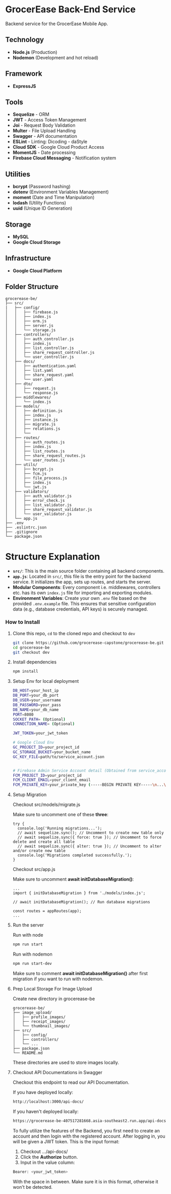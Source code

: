 # GrocerEase Back-End Service

Backend service for the GrocerEase Mobile App.

## Technology
- **Node.js** (Production)
- **Nodemon** (Development and hot reload)

## Framework
- **ExpressJS**

## Tools
- **Sequelize** - ORM
- **JWT** - Access Token Management
- **Joi** - Request Body Validation
- **Multer** - File Upload Handling
- **Swagger** - API documentation
- **ESLint** - Linting: Dicoding - daStyle
- **Cloud SDK** - Google Cloud Product Access
- **MomentJS** - Date processing
- **Firebase Cloud Messaging** - Notification system

## Utilities
- **bcrypt** (Password hashing)
- **dotenv** (Environment Variables Management)
- **moment** (Date and Time Manipulation)
- **lodash** (Utility Functions)
- **uuid** (Unique ID Generation)

## Storage
- **MySQL**
- **Google Cloud Storage**

## Infrastructure
- **Google Cloud Platform**

## Folder Structure
```
grocerease-be/
├── src/
|   ├── config/
│   │   ├── firebase.js
│   │   ├── index.js
│   │   ├── orm.js
│   │   ├── server.js
│   │   └── storage.js
│   ├── controllers/
│   │   ├── auth_controller.js
│   │   ├── index.js
│   │   ├── list_controller.js
│   │   ├── share_request_controller.js
│   │   └── user_controller.js
│   ├── docs/
│   │   ├── authentication.yaml
│   │   ├── list.yaml
│   │   ├── share_request.yaml
│   │   └── user.yaml
│   ├── dto/
│   │   ├── request.js
│   │   └── response.js
│   ├── middlewares/
│   │   └── index.js
│   ├── models/
│   │   ├── definition.js
│   │   ├── index.js
│   │   ├── instance.js
│   │   ├── migrate.js
│   │   ├── relations.js
│   │   └── 
│   ├── routes/
│   │   ├── auth_routes.js
│   │   ├── index.js
│   │   ├── list_routes.js
│   │   ├── share_request_routes.js
│   │   └── user_routes.js
│   ├── utils/
│   │   ├── bcrypt.js
│   │   ├── fcm.js
│   │   ├── file_process.js
│   │   ├── index.js
│   │   └── jwt.js
│   ├── validators/
│   │   ├── auth_validator.js
│   │   ├── error_check.js
│   │   ├── list_validator.js
│   │   ├── share_request_validator.js
│   │   └── user_validator.js
│   └── app.js
├── .env
├── .eslintrc.json
├── .gitignore
└── package.json

```

# Structure Explanation
- **`src/`**: This is the main source folder containing all backend components.
- **`app.js`**: Located in `src/`, this file is the entry point for the backend service. It initializes the app, sets up routes, and starts the server.
- **Modular Components**: Every component i.e. middlewares, controllers etc. has its own `index.js` file for importing and exporting modules.
- **Environment Variables**: Create your own `.env` file based on the provided `.env.example` file. This ensures that sensitive configuration data (e.g., database credentials, API keys) is securely managed.

### How to Install
1. Clone this repo, `cd` to the cloned repo and checkout to `dev`
    ```bash
    git clone https://github.com/grocerease-capstone/grocerease-be.git
    cd grocerease-be
    git checkout dev
    ```
2. Install dependencies
    ```bash
    npm install
    ```
3. Setup Env for local deployment
    ```bash
    DB_HOST=your_host_ip
    DB_PORT=your_db_port
    DB_USER=your_username
    DB_PASSWORD=your_pass
    DB_NAME=your_db_name
    PORT=8080
    SOCKET_PATH= (Optional)
    CONNECTION_NAME= (Optional)

    JWT_TOKEN=your_jwt_token

    # Google Cloud Env
    GC_PROJECT_ID=your_project_id
    GC_STORAGE_BUCKET=your_bucket_name
    GC_KEY_FILE=path/to/service_account.json


    # Firebase Admin Service Account detail (Obtained from service_account.json)
    FCM_PROJECT_ID=your_project_id
    FCM_CLIENT_EMAIL=your_client_email
    FCM_PRIVATE_KEY=your_private_key (-----BEGIN PRIVATE KEY-----\n...\n-----END PRIVATE KEY-----\n)
    ```
4. Setup Migration

    Checkout src/models/migrate.js

    Make sure to uncomment one of these **three**:
    ```
    try {
      console.log('Running migrations...');
      // await sequelize.sync(); // Uncomment to create new table only
      // await sequelize.sync({ force: true }); // Uncomment to force delete and create all table
      // await sequelize.sync({ alter: true }); // Uncomment to alter and/or create new table
      console.log('Migrations completed successfully.');
    } 
    ```
    Checkout src/app.js

    Make sure to uncomment **await initDatabaseMigration()**:

    ```
    ...
    import { initDatabaseMigration } from './models/index.js';

    // await initDatabaseMigration(); // Run database migrations

    const routes = appRoutes(app);
    ...
    ```
5. Run the server
    
    Run with node
    ```bash
    npm run start
    ```
    Run with nodemon
    ```bash
    npm run start-dev
    ```
    Make sure to comment **await initDatabaseMigration()** after first migration if you want to run with nodemon.
6. Prep Local Storage For Image Upload

    Create new directory in grocerease-be
    ```
    grocerease-be/
    ├── image_upload/
    │   ├── profile_images/
    │   ├── receipt_images/    
    │   └── thumbnail_images/
    ├── src/
    │   ├── config/
    │   ├── controllers/  
    │   └── ...
    ├── package.json
    └── README.md
    ```
    These directories are used to store images locally.

7. Checkout API Documentations in Swagger

    Checkout this endpoint to read our API Documentation.
    
    If you have deployed locally:
    ```bash
    http://localhost:3000/api-docs/
    ```

    If you haven't deployed locally:
    ```bash
    https://grocerease-be-407517281668.asia-southeast2.run.app/api-docs/
    ```
    To fully utilize the features of the Backend, you first need to create an account and then login with the registered account. After logging in, you will be given a JWT token. This is the input format:
    1. Checkout .../api-docs/
    2. Click the **Authorize** button.
    3. Input in the value column:
    ```bash
    Bearer: <your_jwt_token>
    ```

    With the space in between. Make sure it is in this format, otherwise it won't be detected.